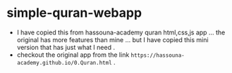 # simple-quran-webapp
- I have copied this from hassouna-academy quran html,css,js app ... the original has more features than mine ... but I have copied this mini version that has just what I need .
- checkout the original app from the link `https://hassouna-academy.github.io/0.Quran.html` .
